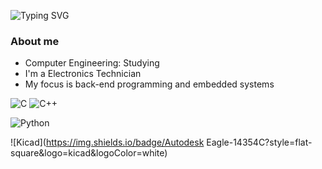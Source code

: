 ![Typing SVG](https://readme-typing-svg.demolab.com?font=Fira+Code&duration=4000&pause=100&center=true&vCenter=true&width=435&lines=Hi%2C+I'm+Jeferson+Marcante.;Welcome+to+my+profile.)

### About me

  - Computer Engineering: Studying
  - I'm a Electronics Technician
  - My focus is back-end programming and embedded systems

<!-- Languages -->
![C](https://img.shields.io/badge/C-00599C?style=for-the-badge&logo=c&logoColor=white)
![C++](https://img.shields.io/badge/C%2B%2B-00599C?style=for-the-badge&logo=c%2B%2B&logoColor=white)
<!-- ![C#](https://img.shields.io/badge/C%23-239120?style=for-the-badge&logo=c-sharp&logoColor=white) -->
![Python](https://img.shields.io/badge/Python-14354C?style=for-the-badge&logo=python&logoColor=white)
<!-- ![Assembly](https://img.shields.io/badge/Assembly-6E4C13?style=flat-square&logo=assembly) -->
<!-- ![Object-Pascal](https://img.shields.io/badge/Pascal-B0CE4E?style=flat-square&logo=pascal&logoColor=white) -->

<!-- Web -->
<!-- ![HTML5](https://img.shields.io/badge/-HTML5-E34F26?style=flat-square&logo=html5&logoColor=white) -->
<!-- ![CSS3](https://img.shields.io/badge/-CSS3-1572B6?style=flat-square&logo=css3) -->
<!-- ![JavaScript](https://img.shields.io/badge/-JavaScript-black?style=flat-square&logo=javascript) -->
<!-- ![TypeScript](https://img.shields.io/badge/-TypeScript-007ACC?style=flat-square&logo=typescript&logoColor=white) -->
<!-- ![PHP](https://img.shields.io/badge/PHP-777BB4?style=flat-square&logo=php&logoColor=white) -->

<!-- Electronics Design Platforms -->
![Kicad](https://img.shields.io/badge/Autodesk Eagle-14354C?style=flat-square&logo=kicad&logoColor=white)
<!-- ![Autodesk Eagle](https://img.shields.io/badge/Autodesk_Eagle-14354C?style=flat-square&logo=Autodesk_Eagle&logoColor=white) -->
<!-- ![Autodesk Fusion 360](https://img.shields.io/badge/Autodesk_Fusion360-14354C?style=flat-square&logo=Fusion360&logoColor=white) -->

<!-- Prototyping Platforms -->
<!-- ![Arduino](https://img.shields.io/badge/Arduino-00979D?style=for-the-badge&logo=Arduino&logoColor=white) -->
<!-- ![Espressif](https://img.shields.io/badge/espressif-E7352C?style=for-the-badge&logo=espressif&logoColor=white) -->
<!-- ![Raspberry](https://img.shields.io/badge/Raspberry%20Pi-A22846?style=for-the-badge&logo=Raspberry%20Pi&logoColor=white) -->

<!-- Mobile Frameworks -->
<!-- ![Flutter](https://img.shields.io/badge/Flutter-02569B?style=for-the-badge&logo=flutter&logoColor=white) -->
<!-- ![Xamarin](https://img.shields.io/badge/Xamarin-3498DB?style=for-the-badge&logo=xamarin&logoColor=white) -->
<!-- ![React Native](https://img.shields.io/badge/React_Native-20232A?style=for-the-badge&logo=react&logoColor=61DAFB)  -->

<!-- Database -->
<!-- ![MySQL](https://img.shields.io/badge/-MySQL-4479A1?style=flat-square&logo=mysql&logoColor=white) -->
<!-- ![Postgres](https://img.shields.io/badge/postgres-%23316192.svg?style=flat-square&logo=postgresql&logoColor=white) -->

<!-- Socials -->
<!-- ![LinkedIn](https://img.shields.io/badge/LinkedIn-0077B5?style=for-the-badge&logo=linkedin&logoColor=white) -->
<!-- ![GitHub](https://img.shields.io/badge/GitHub-100000?style=for-the-badge&logo=github&logoColor=white) -->
<!-- ![GitLab](https://img.shields.io/badge/GitLab-330F63?style=for-the-badge&logo=gitlab&logoColor=white) -->

<!-- OS -->
<!-- ![Windows](https://img.shields.io/badge/Windows-0078D6?style=for-the-badge&logo=windows&logoColor=white) --> 
<!-- ![Linux](https://img.shields.io/badge/Linux-FCC624?style=for-the-badge&logo=linux&logoColor=black) -->

<!--
**JefersonMarcante/JefersonMarcante** is a ✨ _special_ ✨ repository because its `README.md` (this file) appears on your GitHub profile.

Here are some ideas to get you started:

- 🔭 I’m currently working on ...
- 🌱 I’m currently learning ...
- 👯 I’m looking to collaborate on ...
- 🤔 I’m looking for help with ...
- 💬 Ask me about ...
- 📫 How to reach me: ...
- 😄 Pronouns: ...
- ⚡ Fun fact: ...

![Jeferson's GitHub stats](https://github-readme-stats.vercel.app/api?username=JefersonMarcante&theme=dark&hide=stars,commits,prs,issues,contribs)
![Top Langs](https://github-readme-stats.vercel.app/api/top-langs/?username=JefersonMarcante&layout=compact&langs_count=5&theme=dark)
![Readme Card](https://github-readme-stats.vercel.app/api/pin/?username=JefersonMarcante&repo={Repo})

![Nodejs](https://img.shields.io/badge/-Nodejs-339933?style=flat-square&logo=Node.js&logoColor=white)

![Bootstrap](https://img.shields.io/badge/-Bootstrap-563D7C?style=flat-square&logo=bootstrap)
![Django](https://img.shields.io/badge/Django-092E20?style=flat-square&logo=django&logoColor=white)
![Angular](https://img.shields.io/badge/-Angular-DD0031?style=flat-square&logo=angular)
![Ionic](https://img.shields.io/badge/-Ionic-3880FF?style=flat-square&logo=ionic&logoColor=white)
![Laravel](https://img.shields.io/badge/Laravel-FF2D20?style=flat-square&logo=laravel&logoColor=white)
![Apache](https://img.shields.io/badge/apache-%23D42029.svg?style=flat-square&logo=apache&logoColor=white)

![VSCode](https://img.shields.io/badge/-VSCode-007ACC?style=flat-square&logo=visual-studio-code&logoColor=white)

![AndroidStudio](https://img.shields.io/badge/Android-3DDC84?style=flat-square&logo=android&logoColor=white)
![Eclipse](https://img.shields.io/badge/-Eclipse-2C2255?style=flat-square&logo=eclipse&logoColor=white)
-->
